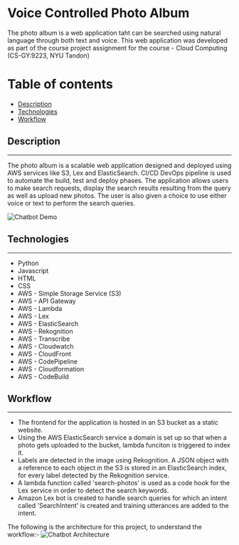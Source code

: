 # **Voice Controlled Photo Album**
 
The photo album is a web application taht can be searched using natural language through both text and voice. This web application was developed as part of the course project assignment for the course - Cloud Computing (CS-GY:9223, NYU Tandon) 


# Table of contents
* [Description](#description)
* [Technologies](#technologies)
* [Workflow](#workflow)


## Description
---
The photo album is a scalable web application designed and deployed using AWS services like S3, Lex and ElasticSearch. CI/CD DevOps pipeline is used to automate the build, test and deploy phases. The application allows users to make search requests, display the search results resulting from the query as well as upload new photos. The user is also given a choice to use either voice or text to perform the search queries.


![Chatbot Demo](https://www.github.com/siddharthchd/)
<br>

## Technologies
---
* Python
* Javascript
* HTML
* CSS
* AWS - Simple Storage Service (S3)
* AWS - API Gateway
* AWS - Lambda
* AWS - Lex
* AWS - ElasticSearch
* AWS - Rekognition
* AWS - Transcribe
* AWS - Cloudwatch
* AWS - CloudFront
* AWS - CodePipeline
* AWS - Cloudformation
* AWS - CodeBuild


## Workflow
---
* The frontend for the application is hosted in an S3 bucket as a static website.
* Using the AWS ElasticSearch service a domain is set up so that when a photo gets uploaded to the bucket, lambda funciton is triggered to index it.
* Labels are detected in the image using Rekognition. A JSON object with a reference to each object in the S3 is stored in an ElasticSearch index, for every label detected by the Rekognition service.
* A lambda function called 'search-photos' is used as a code hook for the Lex service in order to detect the search keywords.
* Amazon Lex bot is created to handle search queries for which an intent called 'SearchIntent' is created and training utterances are added to the intent.

The following is the architecture for this project, to understand the workflow:-
![Chatbot Architecture](https://www.github.com/siddharthchd/)